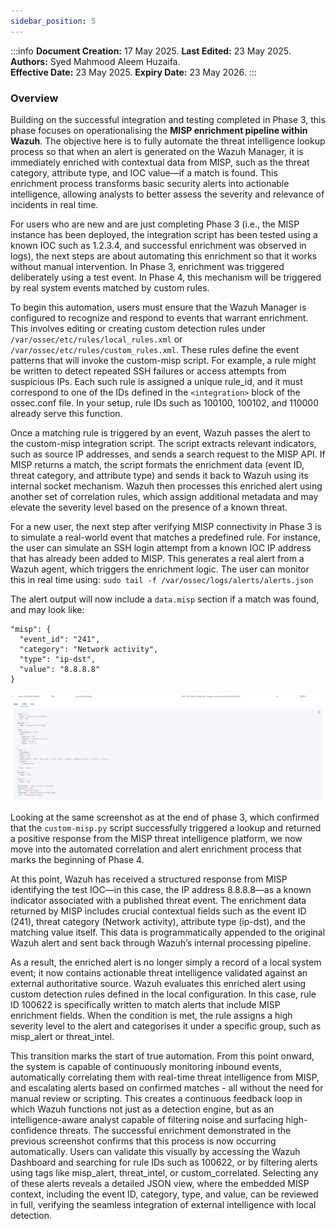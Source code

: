 ```yaml
---
sidebar_position: 5
---
```


:::info
**Document Creation:** 17 May 2025. **Last Edited:** 23 May 2025. **Authors:** Syed Mahmood Aleem Huzaifa.  
**Effective Date:** 23 May 2025. **Expiry Date:** 23 May 2026.
:::


### Overview 
Building on the successful integration and testing completed in Phase 3, this phase focuses on operationalising the **MISP enrichment pipeline within Wazuh**. The objective here is to fully automate the threat intelligence lookup process so that when an alert is generated on the Wazuh Manager, it is immediately enriched with contextual data from MISP, such as the threat category, attribute type, and IOC value—if a match is found. This enrichment process transforms basic security alerts into actionable intelligence, allowing analysts to better assess the severity and relevance of incidents in real time.


For users who are new and are just completing Phase 3 (i.e., the MISP instance has been deployed, the integration script has been tested using a known IOC such as 1.2.3.4, and successful enrichment was observed in logs), the next steps are about automating this enrichment so that it works without manual intervention. In Phase 3, enrichment was triggered deliberately using a test event. In Phase 4, this mechanism will be triggered by real system events matched by custom rules.

To begin this automation, users must ensure that the Wazuh Manager is configured to recognize and respond to events that warrant enrichment. This involves editing or creating custom detection rules under `/var/ossec/etc/rules/local_rules.xml` or `/var/ossec/etc/rules/custom_rules.xml`. These rules define the event patterns that will invoke the custom-misp script. For example, a rule might be written to detect repeated SSH failures or access attempts from suspicious IPs. Each such rule is assigned a unique rule_id, and it must correspond to one of the IDs defined in the `<integration>` block of the ossec.conf file. In your setup, rule IDs such as 100100, 100102, and 110000 already serve this function.

Once a matching rule is triggered by an event, Wazuh passes the alert to the custom-misp integration script. The script extracts relevant indicators, such as source IP addresses, and sends a search request to the MISP API. If MISP returns a match, the script formats the enrichment data (event ID, threat category, and attribute type) and sends it back to Wazuh using its internal socket mechanism. Wazuh then processes this enriched alert using another set of correlation rules, which assign additional metadata and may elevate the severity level based on the presence of a known threat.

For a new user, the next step after verifying MISP connectivity in Phase 3 is to simulate a real-world event that matches a predefined rule. For instance, the user can simulate an SSH login attempt from a known IOC IP address that has already been added to MISP. This generates a real alert from a Wazuh agent, which triggers the enrichment logic. The user can monitor this in real time using: ```sudo tail -f /var/ossec/logs/alerts/alerts.json```

The alert output will now include a `data.misp` section if a match was found, and may look like:
```
"misp": {
  "event_id": "241",
  "category": "Network activity",
  "type": "ip-dst",
  "value": "8.8.8.8"
}
```
![screenshot of misp alert](img\screenshotofmispalert.png)

Looking at the same screenshot as at the end of phase 3,  which confirmed that the `custom-misp.py` script successfully triggered a lookup and returned a positive response from the MISP threat intelligence platform, we now move into the automated correlation and alert enrichment process that marks the beginning of Phase 4.

At this point, Wazuh has received a structured response from MISP identifying the test IOC—in this case, the IP address 8.8.8.8—as a known indicator associated with a published threat event. The enrichment data returned by MISP includes crucial contextual fields such as the event ID (241), threat category (Network activity), attribute type (ip-dst), and the matching value itself. This data is programmatically appended to the original Wazuh alert and sent back through Wazuh’s internal processing pipeline.

As a result, the enriched alert is no longer simply a record of a local system event; it now contains actionable threat intelligence validated against an external authoritative source. Wazuh evaluates this enriched alert using custom detection rules defined in the local configuration. In this case, rule ID 100622 is specifically written to match alerts that include MISP enrichment fields. When the condition is met, the rule assigns a high severity level to the alert and categorises it under a specific group, such as misp_alert or threat_intel.

This transition marks the start of true automation. From this point onward, the system is capable of continuously monitoring inbound events, automatically correlating them with real-time threat intelligence from MISP, and escalating alerts based on confirmed matches - all without the need for manual review or scripting. This creates a continuous feedback loop in which Wazuh functions not just as a detection engine, but as an intelligence-aware analyst capable of filtering noise and surfacing high-confidence threats. The successful enrichment demonstrated in the previous screenshot confirms that this process is now occurring  automatically. Users can validate this visually by accessing the Wazuh Dashboard and searching for rule IDs such as 100622, or by filtering alerts using tags like misp_alert, threat_intel, or custom_correlated. Selecting any of these alerts reveals a detailed JSON view, where the embedded MISP context, including the event ID, category, type, and value, can be reviewed in full, verifying the seamless integration of external intelligence with local detection.

